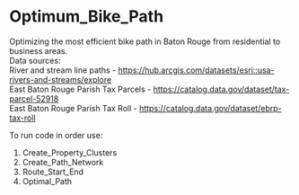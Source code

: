 # Optimum_Bike_Path
Optimizing the most efficient bike path in Baton Rouge from residential to business areas.  
Data sources:  
River and stream line paths - https://hub.arcgis.com/datasets/esri::usa-rivers-and-streams/explore  
East Baton Rouge Parish Tax Parcels - https://catalog.data.gov/dataset/tax-parcel-52918  
East Baton Rouge Parish Tax Roll - https://catalog.data.gov/dataset/ebrp-tax-roll  

To run code in order use:
1. Create_Property_Clusters
2. Create_Path_Network
3. Route_Start_End
4. Optimal_Path

